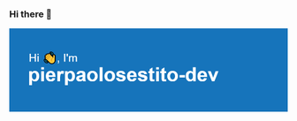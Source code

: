 ### Hi there 👋
<p align="center">
<img src="https://github.com/pierpaolosestito-dev/pierpaolosestito-dev/blob/main/header.png"/>
</p>
<!--
**pierpaolosestito-dev/pierpaolosestito-dev** is a ✨ _special_ ✨ repository because its `README.md` (this file) appears on your GitHub profile.

Here are some ideas to get you started:

- 🔭 I’m currently working on ...
- 🌱 I’m currently learning ...
- 👯 I’m looking to collaborate on ...
- 🤔 I’m looking for help with ...
- 💬 Ask me about ...
- 📫 How to reach me: ...
- 😄 Pronouns: ...
- ⚡ Fun fact: ...
-->
